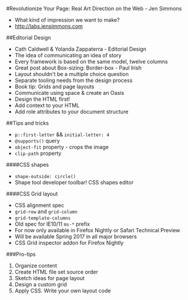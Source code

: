 #Revolutionize Your Page: Real Art Direction on the Web - Jen Simmons

- What kind of impression we want to make?
- http://labs.jensimmons.com

##Editorial Design
- Cath Caldwell & Yolanda Zappaterra - Editorial Design
- The idea of communicating an idea of story
- Every framework is based on the same model, twelve columns
- Great post about Box-sizing: Border-box - Paul Irish
- Layout shouldn't be a multiple choice question
- Separate tooling needs from the design process
- Book tip: Grids and page layouts
- Communicate using space & create an Oasis
- Design the HTML first!
- Add context to your HTML
- Add role attributes to your document structure

##Tips and tricks
- `p::first-letter` && `initial-letter: 4`
- `@supports()` query
- `object-fit` property - crops the image
- `clip-path` property

####CSS shapes
- `shape-outside: circle()`
- Shape tool developer toolbar! CSS shapes editor

####CSS Grid layout
- CSS alignment spec
- `grid-row` and `grid-column`
- `grid-template-columns`
- Old spec for IE10/11 `ms-*` prefix
- For now only available in Firefox Nightly or Safari Technical Preview
- Will be available Spring 2017 in all major browsers
- CSS Grid inspector addon for Firefox Nightly

###Pro-tips
1. Organize content
2. Create HTML file set source order
3. Sketch ideas for page layout
4. Design a custom grid
5. Apply CSS. Write your own layout code
